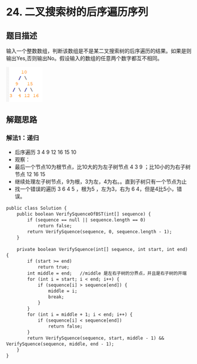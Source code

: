 # 24. 二叉搜索树的后序遍历序列

## 题目描述

输入一个整数数组，判断该数组是不是某二叉搜索树的后序遍历的结果。如果是则输出Yes,否则输出No。假设输入的数组的任意两个数字都互不相同。

![二叉搜索树](/images/剑指offer/24.二叉搜索树的后序遍历序列.png)

## 解题思路

### 解法1：递归

- 后序遍历 3 4 9 12 16 15 10 
- 观察：
- 最后一个节点10为根节点，比10大的为左子树节点 4 3 9 ；比10小的为右子树节点 12 16 15
- 继续处理左子树节点，9为根，3为左，4为右。。直到子树只有一个节点为止
- 找一个错误的遍历 3 6 4 5 ，根为5 ，左为3，右为 6 4，但是4比5小，错误。

```
public class Solution {
    public boolean VerifySquenceOfBST(int[] sequence) {
        if (sequence == null || sequence.length == 0)
            return false;
        return VerifySquence(sequence, 0, sequence.length - 1);
    }

    private boolean VerifySquence(int[] sequence, int start, int end) {
        if (start >= end)
            return true;
        int middle = end;   //middle 是左右子树的分界点，并且是右子树的开端
        for (int i = start; i < end; i++) {
            if (sequence[i] > sequence[end]) {
                middle = i;
                break;
            }
        }
        for (int i = middle + 1; i < end; i++) {
            if (sequence[i] < sequence[end])
                return false;
        }
        return VerifySquence(sequence, start, middle - 1) && VerifySquence(sequence, middle, end - 1);
    }
}
```